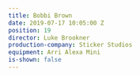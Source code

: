 ```yaml
---
title: Bobbi Brown
date: 2019-07-17 10:05:00 Z
position: 19
director: Luke Brookner
production-company: Sticker Studios
equipment: Arri Alexa Mini
is-shown: false
---
```


